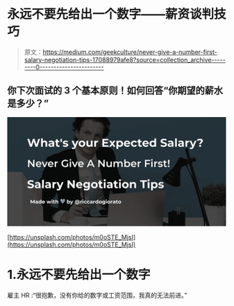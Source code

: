 # 永远不要先给出一个数字——薪资谈判技巧

> 原文：<https://medium.com/geekculture/never-give-a-number-first-salary-negotiation-tips-17088979afe8?source=collection_archive---------0----------------------->

## 你下次面试的 3 个基本原则！如何回答“你期望的薪水是多少？”

![](img/ff7801859d847cacde1c95fb00a0b04a.png)

[https://unsplash.com/photos/m0oSTE_MjsI](https://unsplash.com/photos/m0oSTE_MjsI)

# 1.永远不要先给出一个数字

雇主 HR :“很抱歉，没有你给的数字或工资范围，我真的无法前进。”